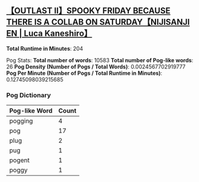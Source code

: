 ## [【OUTLAST II】SPOOKY FRIDAY BECAUSE THERE IS A COLLAB ON SATURDAY【NIJISANJI EN | Luca Kaneshiro】](https://www.youtube.com/watch?v=anJePMqtPM8)
**Total Runtime in Minutes**: 204

Pog Stats:
   **Total number of words**: 10583
   **Total number of Pog-like words**: 26
   **Pog Density (Number of Pogs / Total Words)**: 0.0024567702919777
   **Pog Per Minute (Number of Pogs / Total Runtime in Minutes)**: 0.12745098039215685

### Pog Dictionary
Pog-like Word | Count
--- | ---
pogging | 4
pog | 17
plug | 2
pug | 1
pogent | 1
poggy | 1
